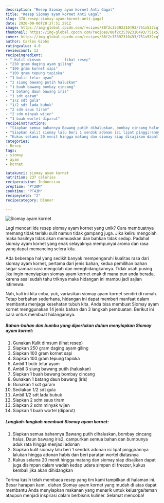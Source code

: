 ```yaml
---
description: "Resep Siomay ayam kornet Anti Gagal"
title: "Resep Siomay ayam kornet Anti Gagal"
slug: 378-resep-siomay-ayam-kornet-anti-gagal
date: 2020-09-06T20:27:51.291Z
image: https://img-global.cpcdn.com/recipes/88f2c35392310493/751x532cq70/siomay-ayam-kornet-foto-resep-utama.jpg
thumbnail: https://img-global.cpcdn.com/recipes/88f2c35392310493/751x532cq70/siomay-ayam-kornet-foto-resep-utama.jpg
cover: https://img-global.cpcdn.com/recipes/88f2c35392310493/751x532cq70/siomay-ayam-kornet-foto-resep-utama.jpg
author: Carlos Gibbs
ratingvalue: 4.8
reviewcount: 13
recipeingredient:
- " Kulit dimsum           lihat resep"
- "250 gram daging ayam giling"
- "100 gram kornet sapi"
- "100 gram tepung tapioka"
- "1 butir telur ayam"
- "3 siung bawang putih haluskan"
- "1 buah bawang bombay cincang"
- "1 batang daun bawang iris"
- "1 sdt garam"
- "1/2 sdt gula"
- "1/2 sdt lada bubuk"
- "2 sdm saus tiram"
- "2 sdm minyak wijen"
- "1 buah wortel diparut"
recipeinstructions:
- "Siapkan semua bahannya Bawang putih dihaluskan, bombay cincang halus, Daun bawang iris2, campurkan semua bahan dan bumbunya aduk rata hingga menjadi adonan"
- "Siapkan kulit siomay lalu beri 1 sendok adonan isi lipat pinggirannya lalukan hingga adonan habis dan beri parutan wortel diatasnya"
- "Kukus selama 20 menit hingga matang dan siomay siap disajikan dapat juga disimpan dalam wadah kedap udara simpan di freezer, kukus kembali jika akan dihidangkan"
categories:
- Resep
tags:
- siomay
- ayam
- kornet

katakunci: siomay ayam kornet 
nutrition: 237 calories
recipecuisine: Indonesian
preptime: "PT20M"
cooktime: "PT43M"
recipeyield: "2"
recipecategory: Dinner

---
```



![Siomay ayam kornet](https://img-global.cpcdn.com/recipes/88f2c35392310493/751x532cq70/siomay-ayam-kornet-foto-resep-utama.jpg)

Lagi mencari ide resep siomay ayam kornet yang unik? Cara membuatnya memang tidak terlalu sulit namun tidak gampang juga. Jika keliru mengolah maka hasilnya tidak akan memuaskan dan bahkan tidak sedap. Padahal siomay ayam kornet yang enak selayaknya mempunyai aroma dan rasa yang dapat memancing selera kita.



Ada beberapa hal yang sedikit banyak mempengaruhi kualitas rasa dari siomay ayam kornet, pertama dari jenis bahan, kedua pemilihan bahan segar sampai cara mengolah dan menghidangkannya. Tidak usah pusing jika ingin menyiapkan siomay ayam kornet enak di mana pun anda berada, karena asal sudah tahu triknya maka hidangan ini mampu jadi sajian istimewa.


Nah, kali ini kita coba, yuk, variasikan siomay ayam kornet sendiri di rumah. Tetap berbahan sederhana, hidangan ini dapat memberi manfaat dalam membantu menjaga kesehatan tubuh kita. Anda bisa membuat Siomay ayam kornet menggunakan 14 jenis bahan dan 3 langkah pembuatan. Berikut ini cara untuk membuat hidangannya.

<!--inarticleads1-->

##### Bahan-bahan dan bumbu yang diperlukan dalam menyiapkan Siomay ayam kornet:

1. Gunakan  Kulit dimsum           (lihat resep)
1. Siapkan 250 gram daging ayam giling
1. Siapkan 100 gram kornet sapi
1. Siapkan 100 gram tepung tapioka
1. Ambil 1 butir telur ayam
1. Ambil 3 siung bawang putih (haluskan)
1. Siapkan 1 buah bawang bombay cincang
1. Gunakan 1 batang daun bawang (iris)
1. Gunakan 1 sdt garam
1. Sediakan 1/2 sdt gula
1. Ambil 1/2 sdt lada bubuk
1. Siapkan 2 sdm saus tiram
1. Siapkan 2 sdm minyak wijen
1. Siapkan 1 buah wortel (diparut)




<!--inarticleads2-->

##### Langkah-langkah membuat Siomay ayam kornet:

1. Siapkan semua bahannya Bawang putih dihaluskan, bombay cincang halus, Daun bawang iris2, campurkan semua bahan dan bumbunya aduk rata hingga menjadi adonan
1. Siapkan kulit siomay lalu beri 1 sendok adonan isi lipat pinggirannya lalukan hingga adonan habis dan beri parutan wortel diatasnya
1. Kukus selama 20 menit hingga matang dan siomay siap disajikan dapat juga disimpan dalam wadah kedap udara simpan di freezer, kukus kembali jika akan dihidangkan




Terima kasih telah membaca resep yang tim kami tampilkan di halaman ini. Besar harapan kami, olahan Siomay ayam kornet yang mudah di atas dapat membantu Anda menyiapkan makanan yang menarik untuk keluarga/teman ataupun menjadi inspirasi dalam berbisnis kuliner. Selamat mencoba!
